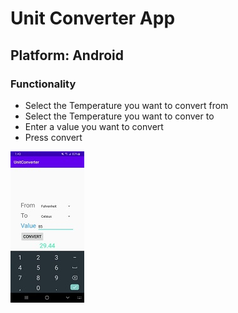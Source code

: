 # Unit Converter App

## Platform: Android

### Functionality
- Select the Temperature you want to convert from
- Select the Temperature you want to conver to
- Enter a value you want to convert
- Press convert

![alt text](https://github.com/Dkaban/UnitConverterApp/blob/master/UnitConverterApp_Screenshot2.jpg?raw=true)
